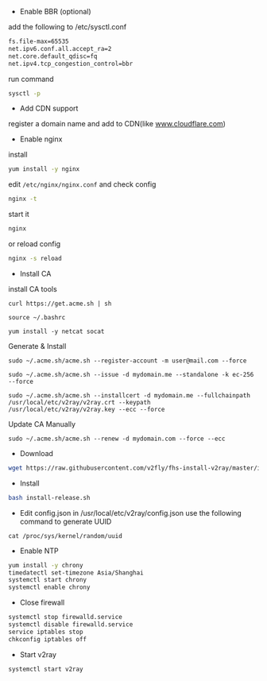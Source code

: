 - Enable BBR (optional)

add the following to /etc/sysctl.conf

```bash
fs.file-max=65535
net.ipv6.conf.all.accept_ra=2
net.core.default_qdisc=fq
net.ipv4.tcp_congestion_control=bbr
```
run command
```bash
sysctl -p
```

- Add CDN support

register a domain name and add to CDN(like www.cloudflare.com)

- Enable nginx

install
```bash
yum install -y nginx
```

edit `/etc/nginx/nginx.conf` and check config
```bash
nginx -t
```

start it
```bash
nginx
```
or reload config
```bash
nginx -s reload
```

- Install CA

install CA tools
```
curl https://get.acme.sh | sh

source ~/.bashrc

yum install -y netcat socat

```

Generate & Install
```
sudo ~/.acme.sh/acme.sh --register-account -m user@mail.com --force

sudo ~/.acme.sh/acme.sh --issue -d mydomain.me --standalone -k ec-256 --force

sudo ~/.acme.sh/acme.sh --installcert -d mydomain.me --fullchainpath /usr/local/etc/v2ray/v2ray.crt --keypath /usr/local/etc/v2ray/v2ray.key --ecc --force

```

Update CA Manually
```
sudo ~/.acme.sh/acme.sh --renew -d mydomain.com --force --ecc
```

- Download
```bash
wget https://raw.githubusercontent.com/v2fly/fhs-install-v2ray/master/install-release.sh
```

- Install
```bash
bash install-release.sh
```

- Edit config.json in /usr/local/etc/v2ray/config.json
use the following command to generate UUID
```
cat /proc/sys/kernel/random/uuid
```

- Enable NTP
```bash
yum install -y chrony
timedatectl set-timezone Asia/Shanghai
systemctl start chrony
systemctl enable chrony
```

- Close firewall
```bash
systemctl stop firewalld.service
systemctl disable firewalld.service
service iptables stop
chkconfig iptables off
```

- Start v2ray
```bash
systemctl start v2ray
```
